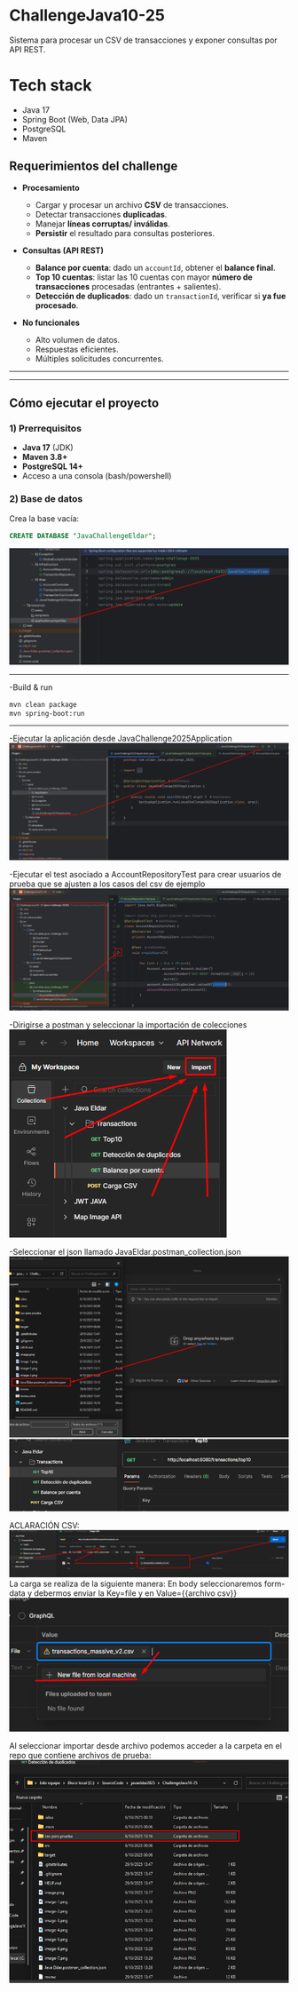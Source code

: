 
# ChallengeJava10-25
Sistema para procesar un CSV de transacciones y exponer consultas por API REST.

# Tech stack
- Java 17  
- Spring Boot (Web, Data JPA)  
- PostgreSQL  
- Maven 

## Requerimientos del challenge

- **Procesamiento**
  - Cargar y procesar un archivo **CSV** de transacciones.
  - Detectar transacciones **duplicadas**.
  - Manejar **líneas corruptas/ inválidas**.
  - **Persistir** el resultado para consultas posteriores.

- **Consultas (API REST)**
  - **Balance por cuenta**: dado un `accountId`, obtener el **balance final**.
  - **Top 10 cuentas**: listar las 10 cuentas con mayor **número de transacciones** procesadas (entrantes + salientes).
  - **Detección de duplicados**: dado un `transactionId`, verificar si **ya fue procesado**.

- **No funcionales**
  - Alto volumen de datos.
  - Respuestas eficientes.
  - Múltiples solicitudes concurrentes.

---
---

## Cómo ejecutar el proyecto

### 1) Prerrequisitos

- **Java 17** (JDK)
- **Maven 3.8+**
- **PostgreSQL 14+**
- Acceso a una consola (bash/powershell)

### 2) Base de datos

Crea la base vacía:

```sql
CREATE DATABASE "JavaChallengeEldar";
```
![alt text](image.png)

---

-Build & run
```console
mvn clean package
mvn spring-boot:run
```
---
-Ejecutar la aplicación desde JavaChallenge2025Application
![alt text](image-1.png)

-Ejecutar el test asociado a AccountRepositoryTest para crear usuarios de prueba que se ajusten a los casos del csv de ejemplo
![alt text](image-2.png)

-Dirigirse a postman y seleccionar la importación de colecciones
![alt text](image-3.png)

-Seleccionar el json llamado JavaEldar.postman_collection.json
![alt text](image-4.png)
![alt text](image-5.png)

ACLARACIÓN CSV:
![alt text](image-6.png)
La carga se realiza de la siguiente manera:
En body seleccionaremos form-data y debermos enviar la Key=file y en Value={{archivo csv}}
![alt text](image-7.png)

Al seleccionar importar desde archivo podemos acceder a la carpeta en el repo que contiene archivos de prueba:
![alt text](image-8.png)